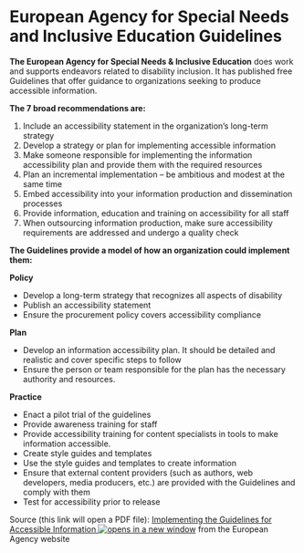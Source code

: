 # European Agency for Special Needs and Inclusive Education Guidelines

**The European Agency for Special Needs & Inclusive Education** does work and supports endeavors related to disability inclusion. It has published free Guidelines that offer guidance to organizations seeking to produce accessible information.

**The 7 broad recommendations are:**

1. Include an accessibility statement in the organization’s long-term strategy&#x20;
2. Develop a strategy or plan for implementing accessible information&#x20;
3. Make someone responsible for implementing the information accessibility plan and provide them with the required resources&#x20;
4. Plan an incremental implementation – be ambitious and modest at the same time&#x20;
5. Embed accessibility into your information production and dissemination processes&#x20;
6. Provide information, education and training on accessibility for all staff&#x20;
7. When outsourcing information production, make sure accessibility requirements are addressed and undergo a quality check&#x20;

**The Guidelines provide a model of how an organization could implement them:**

**Policy**

* Develop a long-term strategy that recognizes all aspects of disability
* Publish an accessibility statement
* Ensure the procurement policy covers accessibility compliance

**Plan**

* Develop an information accessibility plan. It should be detailed and realistic and cover specific steps to follow&#x20;
* Ensure the person or team responsible for the plan has the necessary authority and resources.&#x20;

**Practice**

* Enact a pilot trial of the guidelines&#x20;
* Provide awareness training for staff&#x20;
* Provide accessibility training for content specialists in tools to make information accessible.&#x20;
* Create style guides and templates&#x20;
* Use the style guides and templates to create information&#x20;
* Ensure that external content providers (such as authors, web developers, media producers, etc.) are provided with the Guidelines and comply with them
* Test for accessibility prior to release

Source (this link will open a PDF file): [Implementing the Guidelines for Accessible Information ![opens in a new window](https://dequeuniversity.com/assets/images/template/courses2014/new-window.png)](https://www.european-agency.org/sites/default/files/Making%20your%20Organisations%20Information%20Accessible%20for%20All_EN.pdf) from the European Agency website
